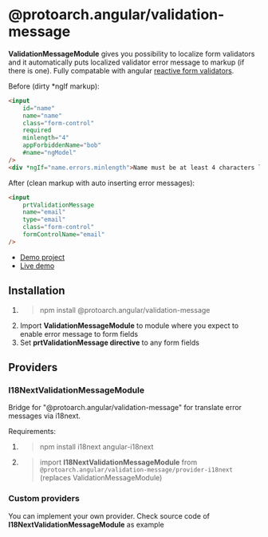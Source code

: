 # @protoarch.angular/validation-message

**ValidationMessageModule** gives you possibility to localize form validators and it automatically puts localized validator error message to markup (if there is one).
Fully compatable with angular [reactive form validators](https://angular.io/guide/reactive-forms#step-2-making-a-field-required).

Before (dirty \*ngIf markup):

```html
<input
    id="name"
    name="name"
    class="form-control"
    required
    minlength="4"
    appForbiddenName="bob"
    #name="ngModel"
/>
<div *ngIf="name.errors.minlength">Name must be at least 4 characters long.</div>
```

After (clean markup with auto inserting error messages):

```html
<input
    prtValidationMessage
    name="email"
    type="email"
    class="form-control"
    formControlName="email"
/>
```

-   [Demo project](https://github.com/Romanchuk/angular-i18next-demo)
-   [Live demo](https://romanchuk.github.io/angular-i18next-demo/)

## Installation

1. > npm install @protoarch.angular/validation-message
2. Import **ValidationMessageModule** to module where you expect to enable error message to form fields
3. Set **prtValidationMessage directive** to any form fields

## Providers

### I18NextValidationMessageModule

Bridge for "@protoarch.angular/validation-message" for translate error messages via i18next.

Requirements:

1. > npm install i18next angular-i18next
2. > import **I18NextValidationMessageModule** from `@protoarch.angular/validation-message/provider-i18next`
   > (replaces ValidationMessageModule)

### Custom providers

You can implement your own provider. Check source code of **I18NextValidationMessageModule** as example

